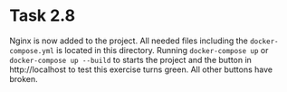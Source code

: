 # Task 2.8
Nginx is now added to the project. All needed files including the `docker-compose.yml` is located in this directory. 
Running `docker-compose up` or `docker-compose up --build` to  starts the project and the button in http://localhost to test this exercise turns green. 
All other buttons have broken.
